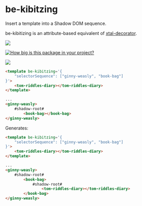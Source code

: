 # be-kibitzing

Insert a template into a Shadow DOM sequence.

be-kibitizing is an attribute-based equivalent of [xtal-decorator](https://github.com/bahrus/xtal-decorator).

<a href="https://nodei.co/npm/be-kibitzing/"><img src="https://nodei.co/npm/be-kibitzing.png"></a>

[![How big is this package in your project?](https://img.shields.io/bundlephobia/minzip/be-kibitzing?style=for-the-badge)](https://bundlephobia.com/result?p=be-kibitzing)

<img src="http://img.badgesize.io/https://cdn.jsdelivr.net/npm/be-kibitzing?compression=gzip">

```html
<template be-kibitzing='{
    "selectorSequence": ["ginny-weasly", "book-bag"]
}'>
    <tom-riddles-diary></tom-riddles-diary>
</template>

...
<ginny-weasly>
    #shadow-root#
        <book-bag></book-bag>
</ginny-weasly>
```

Generates:

```html
<template be-kibitzing='{
    "selectorSequence": ["ginny-weasly", "book-bag"]
}'>
    <tom-riddles-diary></tom-riddles-diary>
</template>

...
<ginny-weasly>
    #shadow-root#
        <book-bag>
            #shadow-root#
                <tom-riddles-diary></tom-riddles-diary>
        </book-bag>
</ginny-weasly>
```